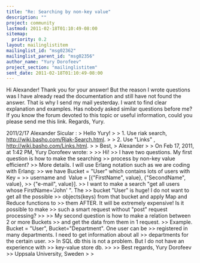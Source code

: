 ```yaml
---
title: "Re: Searching by non-key value"
description: ""
project: community
lastmod: 2011-02-18T01:10:49-08:00
sitemap:
  priority: 0.2
layout: mailinglistitem
mailinglist_id: "msg02362"
mailinglist_parent_id: "msg02356"
author_name: "Yury Dorofeev"
project_section: "mailinglistitem"
sent_date: 2011-02-18T01:10:49-08:00
---
```



Hi Alexander!
 Thank you for your answer! But the reason I wrote questions was I
have already read the documentation and still have not found the
answer. That is why I send my mail yesterday. I want to find clear
explanation and examples. Has nobody asked similar questions before
me? If you know the forum devoted to this topic or useful information,
could you please send me this link.
Regards, Yury.


2011/2/17 Alexander Sicular :
&gt; Hello Yury!
&gt;
&gt; 1. Use riak search, http://wiki.basho.com/Riak-Search.html.
&gt;
&gt; 2. Use "Links" , http://wiki.basho.com/Links.html.
&gt;
&gt; Best,
&gt; Alexander
&gt;
&gt; On Feb 17, 2011, at 1:42 PM, Yury Dorofeev wrote:
&gt;
&gt;&gt; Hi!
&gt;&gt; I have two questions. My first question is how to make the searching
&gt;&gt; process by non-key value efficient?
&gt;&gt; More details. I will use Erlang notation such as we are coding with Erlang:
&gt;&gt; we have Bucket = "User" which contains lots of users with Key =
&gt;&gt; username and  Value = [{"FirstName", value}, {"SecondName", value},
&gt;&gt; {"e-mail", value}].
&gt;&gt; I want to make a search "get all users whose FirstName='John' ". The
&gt;&gt; bucket "User" is huge! I do not want to get all the possible
&gt;&gt; objects(keys) from that bucket and apply Map and Reduce functions to
&gt;&gt; them AFTER. It will be extremely expensive! Is it possible to make
&gt;&gt; such a smart request without "post" request processing?
&gt;&gt;
&gt;&gt; My second question is how to make a relation between 2 or more Buckets
&gt;&gt; and get the data from them in 1 request.
&gt;&gt; Example. Bucket = "User", Bucket="Department". One user can be
&gt;&gt; registered in many departments. I need to get information about all
&gt;&gt; departments for the certain user.
&gt;&gt; In SQL db this is not a problem. But I do not have an experience with
&gt;&gt; key-value store db.
&gt;&gt;
&gt;&gt; Best regards, Yury Dorofeev
&gt;&gt; Uppsala University, Sweden
&gt;
&gt;

